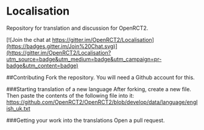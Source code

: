 # Localisation
Repository for translation and discussion for OpenRCT2.

[![Join the chat at https://gitter.im/OpenRCT2/Localisation](https://badges.gitter.im/Join%20Chat.svg)](https://gitter.im/OpenRCT2/Localisation?utm_source=badge&utm_medium=badge&utm_campaign=pr-badge&utm_content=badge)


##Contributing
Fork the repository. You will need a Github account for this.

###Starting translation of a new language
After forking, create a new file. Then paste the contents of the following file into it: https://github.com/OpenRCT2/OpenRCT2/blob/develop/data/language/english_uk.txt

###Getting your work into the translations
Open a pull request.

